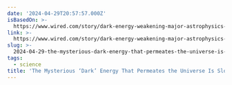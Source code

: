 ```yaml
---
date: '2024-04-29T20:57:57.000Z'
isBasedOn: >-
  https://www.wired.com/story/dark-energy-weakening-major-astrophysics-study-finds/#intcid=_wired-right-rail_f2300d90-9ccc-4211-a43d-9848489b9d30_popular4-1-reranked-by-vidi
link: >-
  https://www.wired.com/story/dark-energy-weakening-major-astrophysics-study-finds/#intcid=_wired-right-rail_f2300d90-9ccc-4211-a43d-9848489b9d30_popular4-1-reranked-by-vidi
slug: >-
  2024-04-29-the-mysterious-dark-energy-that-permeates-the-universe-is-slowly-eroding
tags:
  - science
title: 'The Mysterious ‘Dark’ Energy That Permeates the Universe Is Slowly Eroding '
---
```


